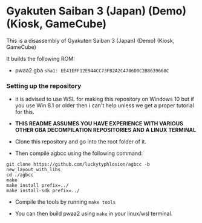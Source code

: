 # Gyakuten Saiban 3 (Japan) (Demo) (Kiosk, GameCube)

This is a disassembly of Gyakuten Saiban 3 (Japan) (Demo) (Kiosk, GameCube)

It builds the following ROM:
* pwaa2.gba `sha1: EE41EFF12E944CC73FB2A2C4706D0C2B8639668C`

### Setting up the repository

* it is advised to use WSL for making this repository on Windows 10 but if you use Win 8.1 or older then i can't help unless we get a proper tutorial for this.  

* **THIS README ASSUMES YOU HAVE EXPERIENCE WITH VARIOUS OTHER GBA DECOMPILATION REPOSITORIES AND A LINUX TERMINAL** 

* Clone this repository and go into the root folder of it.

* Then compile agbcc using the following command:
```
git clone https://github.com/luckytyphlosion/agbcc -b new_layout_with_libs
cd ./agbcc
make
make install prefix=../
make install-sdk prefix=../
```
* Compile the tools by running `make tools`

* You can then build pwaa2 using `make` in your linux/wsl terminal.
